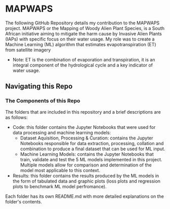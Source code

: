 # MAPWAPS

The following GitHub Repository details my contribution to the MAPWAPS project. MAPWAPS or the Mapping of Woody Alien Plant Species, is a South African initiative aiming to mitigate the harm cause by Invasive Alien Plants (IAPs) with specific focus on their water usage. My role was to create a Machine Learning (ML) algorithm that estimates evapotranspiration (ET) from satellite imagery 

- Note: ET is the combination of evaporation and transpiration, it is an integral component of the hydrological cycle and a key indicator of water usage.

## Navigating this Repo

### The Components of this Repo
The folders that are included in this repository and a brief descriptions are as follows: 
- Code: this folder contains the Jupyter Notebooks that were used for data processing and machine learning models:
    - Dataset Aquisition, Processing & Curation: contains the Jupyter Notebooks responsible for data extraction, processing, collation and combination to produce a final dataset that can be used for ML input.
    - Machine Learning Models: contains the Jupyter Notebooks that train, validate and test the 5 ML models implemented in this project. Multiple models allow for comparison and determination of the model most applicable to this context.
- Results: this folder contains the results produced by the ML models in the form of tabulated data and graphic plots (loss plots and regression plots to benchmark ML model perfromance).

Each folder has its own README.md with more detailed explanations on the folder's contents.
